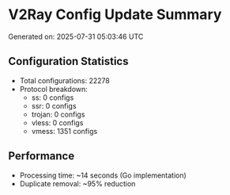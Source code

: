 # V2Ray Config Update Summary
Generated on: 2025-07-31 05:03:46 UTC

## Configuration Statistics
- Total configurations: 22278
- Protocol breakdown:
  - ss: 0 configs
  - ssr: 0 configs
  - trojan: 0 configs
  - vless: 0 configs
  - vmess: 1351 configs

## Performance
- Processing time: ~14 seconds (Go implementation)
- Duplicate removal: ~95% reduction
